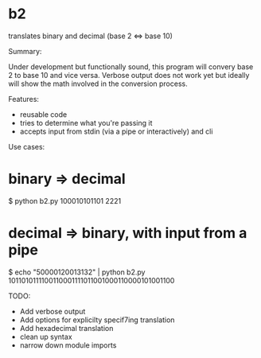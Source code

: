 b2
==

translates binary and decimal (base 2 &lt;=> base 10)



Summary:

Under development but functionally sound, this program will convery base 2 to base 10 and vice versa.  Verbose output does not work yet but ideally will show the math involved in the conversion process.

Features:

-  reusable code
-  tries to determine what you're passing it
-  accepts input from stdin (via a pipe or interactively) and cli

Use cases: 

# binary => decimal
$ python b2.py 100010101101
2221

# decimal => binary, with input from a pipe
$ echo "50000120013132" | python b2.py 
1011010111100110001111011001000110000101001100

TODO:
-  Add verbose output
-  Add options for explicilty specif7ing translation
-  Add hexadecimal translation
-  clean up syntax
-  narrow down module imports




